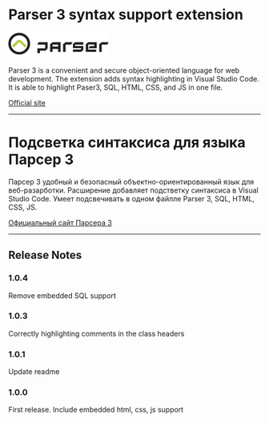 # Parser 3 syntax support extension

![](https://raw.githubusercontent.com/unhandled-exception/code-p3/master/images/logo.gif)

Parser 3 is a convenient and secure object-oriented language for web development. The extension adds syntax highlighting in Visual Studio Code. It is able to highlight Paser3, SQL, HTML, CSS, and JS in one file.

[Official site](https://parser.ru/)

---------------------

# Подсветка синтаксиса для языка Парсер 3

Парсер 3 удобный и безопасный объектно-ориентированный язык для веб-разарботки. Расширение добавляет подстветку синтаксиса в Visual Studio Code. Умеет подсвечивать в одном файлле Parser 3, SQL, HTML, CSS, JS.

[Официальный сайт Парсера 3](https://parser.ru)

----------------------

## Release Notes

### 1.0.4

Remove embedded SQL support

### 1.0.3

Correctly highlighting comments in the class headers

### 1.0.1

Update readme

### 1.0.0

First release. Include embedded html, css, js support
